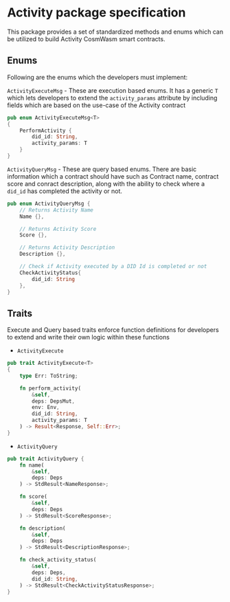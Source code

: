 # Activity package specification

This package provides a set of standardized methods and enums which can be utilized to build Activity CosmWasm smart contracts.

## Enums

Following are the enums which the developers must implement:

`ActivityExecuteMsg` - These are execution based enums. It has a generic `T` which lets developers to extend the `activity_params` attribute by including fields which are based on the use-case of the Activity contract

```rs
pub enum ActivityExecuteMsg<T>
{
    PerformActivity {
        did_id: String,
        activity_params: T
    }
}
```

`ActivityQueryMsg` - These are query based enums. There are basic information which a contract should have such as Contract name, contract score and conract description, along with the ability to check where a `did_id` has completed the activity or not.

```rs
pub enum ActivityQueryMsg {
    // Returns Activity Name
    Name {},

    // Returns Activity Score
    Score {},

    // Returns Activity Description
    Description {},

    // Check if Activity executed by a DID Id is completed or not
    CheckActivityStatus{
        did_id: String
    },
}
```

## Traits

Execute and Query based traits enforce function definitions for developers to extend and write their own logic within these functions

- `ActivityExecute`

```rs
pub trait ActivityExecute<T>
{
    type Err: ToString;

    fn perform_activity(
        &self,
        deps: DepsMut,
        env: Env,
        did_id: String,
        activity_params: T
    ) -> Result<Response, Self::Err>;
}
```

- `ActivityQuery`

```rs
pub trait ActivityQuery {
    fn name(
        &self,
        deps: Deps
    ) -> StdResult<NameResponse>;

    fn score(
        &self,
        deps: Deps
    ) -> StdResult<ScoreResponse>;

    fn description(
        &self,
        deps: Deps
    ) -> StdResult<DescriptionResponse>;

    fn check_activity_status(
        &self,
        deps: Deps,
        did_id: String,
    ) -> StdResult<CheckActivityStatusResponse>;
}
```


